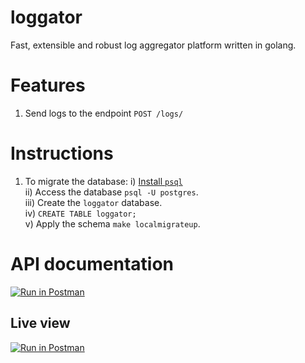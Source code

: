 # loggator
Fast, extensible and robust log aggregator platform written in golang.

# Features
1. Send logs to the endpoint `POST /logs/`

# Instructions
1. To migrate the database:
	i) [Install `psql`](https://www.calhoun.io/how-to-install-postgresql-9-6-on-mac-os-x/)  
	ii) Access the database `psql -U postgres`.  
	iii) Create the `loggator` database.  
	iv) `CREATE TABLE loggator;`  
	v) Apply the schema `make localmigrateup`.  

# API documentation
[![Run in Postman](https://run.pstmn.io/button.svg)](https://app.getpostman.com/run-collection/6708aa075ed682aac4d3?action=collection%2Fimport)
## Live view
[![Run in Postman](https://run.pstmn.io/button.svg)](https://app.getpostman.com/run-collection/1921454-9ce96aa1-be53-4128-a9d0-d90b4645d4be?action=collection%2Ffork&collection-url=entityId%3D1921454-9ce96aa1-be53-4128-a9d0-d90b4645d4be%26entityType%3Dcollection%26workspaceId%3D50bf739e-2b62-474b-b442-3ed1b8ed7fa9)
